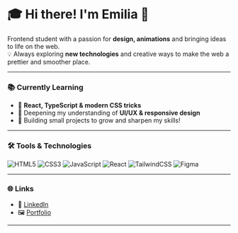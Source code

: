 # 🎓 Hi there! I'm Emilia 👋

Frontend student with a passion for **design, animations** and bringing ideas to life on the web.  
💡 Always exploring **new technologies** and creative ways to make the web a prettier and smoother place.

---

### 📚 Currently Learning

- 🧠 **React, TypeScript & modern CSS tricks**
- 🎨 Deepening my understanding of **UI/UX & responsive design**
- 💾 Building small projects to grow and sharpen my skills!

---

### 🛠️ Tools & Technologies

![HTML5](https://img.shields.io/badge/-HTML5-E34F26?logo=html5&logoColor=white&style=flat-square)
![CSS3](https://img.shields.io/badge/-CSS3-1572B6?logo=css3&logoColor=white&style=flat-square)
![JavaScript](https://img.shields.io/badge/-JavaScript-F7DF1E?logo=javascript&logoColor=black&style=flat-square)
![React](https://img.shields.io/badge/-React-20232A?logo=react&logoColor=61DAFB&style=flat-square)
![TailwindCSS](https://img.shields.io/badge/-TailwindCSS-38B2AC?logo=tailwind-css&logoColor=white&style=flat-square)
![Figma](https://img.shields.io/badge/-Figma-F24E1E?logo=figma&logoColor=white&style=flat-square)

---

### 🌐 Links

- 💼 [LinkedIn](www.linkedin.com/in/emilia-holmqvist-64b73b1b9)  
- 🖼️ [Portfolio](https://dinportfolio.com)  

---
